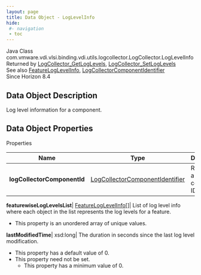 ```yaml
---
layout: page
title: Data Object - LogLevelInfo
hide:
 #- navigation
 - toc
---
```






Java Class
    com.vmware.vdi.vlsi.binding.vdi.utils.logcollector.LogCollector.LogLevelInfo  
Returned by
     [LogCollector_GetLogLevels](vdi.utils.logcollector.LogCollector.md#getLogLevels), [LogCollector_SetLogLevels](vdi.utils.logcollector.LogCollector.md#setLogLevels)  
See also
     [FeatureLogLevelInfo](vdi.utils.logcollector.LogCollector.FeatureLogLevelInfo.md), [LogCollectorComponentIdentifier](vdi.utils.logcollector.LogCollector.LogCollectorComponentIdentifier.md)  
Since 
    Horizon 8.4

## Data Object Description 

Log level information for a component. 

## Data Object Properties

Properties

Name |  Type |  Description   
---|---|---  
**logCollectorComponentId**| [LogCollectorComponentIdentifier](vdi.utils.logcollector.LogCollector.LogCollectorComponentIdentifier.md)|  Represents a log component ID   
  
**featurewiseLogLevelsList**| [FeatureLogLevelInfo[]](vdi.utils.logcollector.LogCollector.FeatureLogLevelInfo.md)|  List of log level info where each object in the list represents the log levels for a feature.   


  * This property is an unordered array of unique values.

  
**lastModifiedTime**|  xsd:long|  The duration in seconds since the last log level modification.   


  * This property has a default value of 0.
* This property need not be set.
  * This property has a minimum value of 0. 

  
  
  
 
  
  

